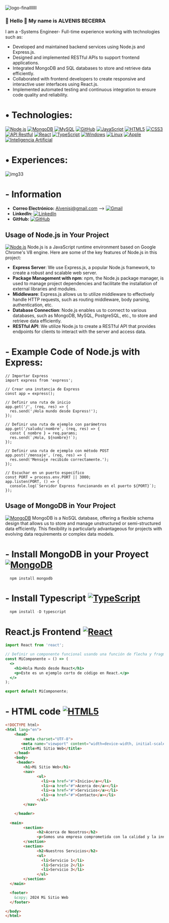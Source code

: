 ![logo-finalllllll](https://github.com/Alvenisj/Alvenisj/assets/58892711/d7ab414a-d4c8-47bc-aa3d-d00e6f9df6ac=1024x)
### **👋 Hello 👋 My name is  ALVENIS BECERRA**
   I am a -Systems Engineer- Full-time experience working with technologies such as: 
  * Developed and maintained backend services using Node.js and Express.js.
  * Designed and implemented RESTful APIs to support frontend applications.
  * Integrated MongoDB and SQL databases to store and retrieve data efficiently.
  * Collaborated with frontend developers to create responsive and interactive user interfaces using React.js.
  * Implemented automated testing and continuous integration to ensure code quality and reliability. <br/>
  
#  &bull; **Technologies:**

[![Node.js](https://img.shields.io/badge/Node.js-43853D?style=for-the-badge&logo=node.js&logoColor=white&labelColor=101010)](https://nodejs.org/)
[![MongoDB](https://img.shields.io/badge/MongoDB-47A248?style=for-the-badge&logo=mongodb&logoColor=white&labelColor=101010)]()
[![MySQL](https://img.shields.io/badge/MySQL-4479A1?style=for-the-badge&logo=mysql&logoColor=white&labelColor=101010)]()
[![GitHub](https://img.shields.io/badge/GitHub-181717?style=for-the-badge&logo=github&logoColor=white&labelColor=101010)](https://github.com/Alvenisj)
[![JavaScript](https://img.shields.io/badge/JavaScript-F7DF1E?style=for-the-badge&logo=javascript&logoColor=black&labelColor=101010)](https://developer.mozilla.org/en-US/docs/Web/JavaScript)
[![HTML5](https://img.shields.io/badge/HTML5-E34F26?style=for-the-badge&logo=html5&logoColor=white&labelColor=101010)](https://developer.mozilla.org/en-US/docs/Web/HTML)
[![CSS3](https://img.shields.io/badge/CSS3-1572B6?style=for-the-badge&logo=css3&logoColor=white&labelColor=101010)](https://developer.mozilla.org/en-US/docs/Web/CSS)
[![API Restful](https://img.shields.io/badge/API%20Restful-2F2625?style=for-the-badge&logo=rest&logoColor=white&labelColor=101010)](https://restfulapi.net/)
[![React](https://img.shields.io/badge/React-61DAFB?style=for-the-badge&logo=react&logoColor=black&labelColor=101010)](https://reactjs.org/)
[![TypeScript](https://img.shields.io/badge/TypeScript-3178C6?style=for-the-badge&logo=typescript&logoColor=white&labelColor=101010)](https://www.typescriptlang.org/)
[![Windows](https://img.shields.io/badge/Windows-0078D6?style=for-the-badge&logo=windows&logoColor=white&labelColor=101010)](https://www.microsoft.com/en-us/windows)
[![Linux](https://img.shields.io/badge/Linux-FCC624?style=for-the-badge&logo=linux&logoColor=black&labelColor=101010)](https://www.linux.org/)
[![Apple](https://img.shields.io/badge/Apple-999999?style=for-the-badge&logo=apple&logoColor=white&labelColor=101010)](https://www.apple.com/)
[![Inteligencia Artificial](https://img.shields.io/badge/Inteligencia_Artificial-FF5733?style=for-the-badge&logo=ai&logoColor=white&labelColor=101010)](https://en.wikipedia.org/wiki/Artificial_intelligence)


#  &bull; **Experiences:**
![img33](https://github.com/Alvenisj/Alvenisj/assets/58892711/9c7f2e37-80a2-4be2-8aca-2cd214f9169f)


#  - **Information**
- **Correo Electrónico:** Alvenisj@gmail.com --> [![Gmail](https://img.shields.io/badge/Gmail-D14836?style=for-the-badge&logo=gmail&logoColor=white&labelColor=101010)](mailto:Alvenisj@gmail.com) 
- **LinkedIn:** [![LinkedIn](https://img.shields.io/badge/LinkedIn-0077B5?style=for-the-badge&logo=linkedin&logoColor=white&labelColor=101010)](https://www.linkedin.com/in/alvenis-becerra-ingenieria-sistemas)
- **GitHub:** [![GitHub](https://img.shields.io/badge/GitHub-181717?style=for-the-badge&logo=github&logoColor=white&labelColor=101010)](https://github.com/Alvenisj)

## Usage of Node.js in Your Project 
[![Node.js](https://img.shields.io/badge/Node.js-43853D?style=for-the-badge&logo=node.js&logoColor=white&labelColor=101010)](https://nodejs.org/)
Node.js is a JavaScript runtime environment based on Google Chrome's V8 engine. Here are some of the key features of Node.js in this project:
- **Express Server**: We use Express.js, a popular Node.js framework, to create a robust and scalable web server.
- **Package Management with npm**: npm, the Node.js package manager, is used to manage project dependencies and facilitate the installation of external libraries and modules.
- **Middleware**: Express.js allows us to utilize middleware to effectively handle HTTP requests, such as routing middleware, body parsing, authentication, etc.
- **Database Connection**: Node.js enables us to connect to various databases, such as MongoDB, MySQL, PostgreSQL, etc., to store and retrieve data efficiently.
- **RESTful API**: We utilize Node.js to create a RESTful API that provides endpoints for clients to interact with the server and access data.

#  - **Example Code of Node.js with Express:**
``` Node Js
// Importar Express
import express from 'express';

// Crear una instancia de Express
const app = express();

// Definir una ruta de inicio
app.get('/', (req, res) => {
  res.send('¡Hola mundo desde Express!');
});

// Definir una ruta de ejemplo con parámetros
app.get('/saludo/:nombre', (req, res) => {
  const { nombre } = req.params;
  res.send(`¡Hola, ${nombre}!`);
});

// Definir una ruta de ejemplo con método POST
app.post('/mensaje', (req, res) => {
  res.send('Mensaje recibido correctamente.');
});

// Escuchar en un puerto específico
const PORT = process.env.PORT || 3000;
app.listen(PORT, () => {
  console.log(`Servidor Express funcionando en el puerto ${PORT}`);
});

```


## Usage of MongoDB in Your Project
[![MongoDB](https://img.shields.io/badge/MongoDB-47A248?style=for-the-badge&logo=mongodb&logoColor=white&labelColor=101010)]()
MongoDB is a NoSQL database, offering a flexible schema design that allows us to store and manage unstructured or semi-structured data efficiently. This flexibility is particularly advantageous for projects with evolving data requirements or complex data models.


#  - **Install MongoDB in your Proyect** [![MongoDB](https://img.shields.io/badge/MongoDB-47A248?style=for-the-badge&logo=mongodb&logoColor=white&labelColor=101010)]()
``` mongoDB
  npm install mongodb
```

#  - **Install Typescript** [![TypeScript](https://img.shields.io/badge/TypeScript-3178C6?style=for-the-badge&logo=typescript&logoColor=white&labelColor=101010)](https://www.typescriptlang.org/)
``` Typescript
  npm install -D typescript
```
# React.js Frontend [![React](https://img.shields.io/badge/React-61DAFB?style=for-the-badge&logo=react&logoColor=black&labelColor=101010)](https://reactjs.org/)

```jsx
import React from 'react';

// Definir un componente funcional usando una función de flecha y fragmentos
const MiComponente = () => (
  <>
    <h1>Hola Mundo desde React</h1>
    <p>Este es un ejemplo corto de código en React.</p>
  </>
);

export default MiComponente;

```

#  - **HTML code** [![HTML5](https://img.shields.io/badge/HTML5-E34F26?style=for-the-badge&logo=html5&logoColor=white&labelColor=101010)](https://developer.mozilla.org/en-US/docs/Web/HTML)
```html
<!DOCTYPE html>
<html lang="en">
    <head>
        <meta charset="UTF-8">
       <meta name="viewport" content="width=device-width, initial-scale=1.0">
       <title>Mi Sitio Web</title>
    </head>
    <body>
 	 <header>
	    <h1>Mi Sitio Web</h1>
	    <nav>
		      <ul>
		        <li><a href="#">Inicio</a></li>
		        <li><a href="#">Acerca de</a></li>
		        <li><a href="#">Servicios</a></li>
		        <li><a href="#">Contacto</a></li>
		      </ul>
	    </nav>

    </header>
    
  <main>
	    <section>
		      <h2>Acerca de Nosotros</h2>
		      <p>Somos una empresa comprometida con la calidad y la innovación...</p>
	    </section>
	    <section>
		      <h2>Nuestros Servicios</h2>
		      <ul>
		        <li>Servicio 1</li>
		        <li>Servicio 2</li>
		        <li>Servicio 3</li>
		      </ul>
	    </section>
  </main>

  <footer>
    &copy; 2024 Mi Sitio Web
  </footer>

</body>
</html>
```

